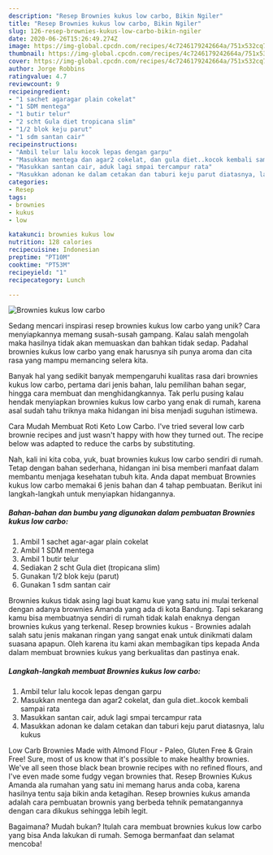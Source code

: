 ```yaml
---
description: "Resep Brownies kukus low carbo, Bikin Ngiler"
title: "Resep Brownies kukus low carbo, Bikin Ngiler"
slug: 126-resep-brownies-kukus-low-carbo-bikin-ngiler
date: 2020-06-26T15:26:49.274Z
image: https://img-global.cpcdn.com/recipes/4c7246179242664a/751x532cq70/brownies-kukus-low-carbo-foto-resep-utama.jpg
thumbnail: https://img-global.cpcdn.com/recipes/4c7246179242664a/751x532cq70/brownies-kukus-low-carbo-foto-resep-utama.jpg
cover: https://img-global.cpcdn.com/recipes/4c7246179242664a/751x532cq70/brownies-kukus-low-carbo-foto-resep-utama.jpg
author: Jorge Robbins
ratingvalue: 4.7
reviewcount: 9
recipeingredient:
- "1 sachet agaragar plain cokelat"
- "1 SDM mentega"
- "1 butir telur"
- "2 scht Gula diet tropicana slim"
- "1/2 blok keju parut"
- "1 sdm santan cair"
recipeinstructions:
- "Ambil telur lalu kocok lepas dengan garpu"
- "Masukkan mentega dan agar2 cokelat, dan gula diet..kocok kembali sampai rata"
- "Masukkan santan cair, aduk lagi smpai tercampur rata"
- "Masukkan adonan ke dalam cetakan dan taburi keju parut diatasnya, lalu kukus"
categories:
- Resep
tags:
- brownies
- kukus
- low

katakunci: brownies kukus low 
nutrition: 128 calories
recipecuisine: Indonesian
preptime: "PT10M"
cooktime: "PT53M"
recipeyield: "1"
recipecategory: Lunch

---
```



![Brownies kukus low carbo](https://img-global.cpcdn.com/recipes/4c7246179242664a/751x532cq70/brownies-kukus-low-carbo-foto-resep-utama.jpg)

Sedang mencari inspirasi resep brownies kukus low carbo yang unik? Cara menyiapkannya memang susah-susah gampang. Kalau salah mengolah maka hasilnya tidak akan memuaskan dan bahkan tidak sedap. Padahal brownies kukus low carbo yang enak harusnya sih punya aroma dan cita rasa yang mampu memancing selera kita.

Banyak hal yang sedikit banyak mempengaruhi kualitas rasa dari brownies kukus low carbo, pertama dari jenis bahan, lalu pemilihan bahan segar, hingga cara membuat dan menghidangkannya. Tak perlu pusing kalau hendak menyiapkan brownies kukus low carbo yang enak di rumah, karena asal sudah tahu triknya maka hidangan ini bisa menjadi suguhan istimewa.

Cara Mudah Membuat Roti Keto Low Carbo. I&#39;ve tried several low carb brownie recipes and just wasn&#39;t happy with how they turned out. The recipe below was adapted to reduce the carbs by substituting.


Nah, kali ini kita coba, yuk, buat brownies kukus low carbo sendiri di rumah. Tetap dengan bahan sederhana, hidangan ini bisa memberi manfaat dalam membantu menjaga kesehatan tubuh kita. Anda dapat membuat Brownies kukus low carbo memakai 6 jenis bahan dan 4 tahap pembuatan. Berikut ini langkah-langkah untuk menyiapkan hidangannya.

<!--inarticleads1-->

##### Bahan-bahan dan bumbu yang digunakan dalam pembuatan Brownies kukus low carbo:

1. Ambil 1 sachet agar-agar plain cokelat
1. Ambil 1 SDM mentega
1. Ambil 1 butir telur
1. Sediakan 2 scht Gula diet (tropicana slim)
1. Gunakan 1/2 blok keju (parut)
1. Gunakan 1 sdm santan cair


Brownies kukus tidak asing lagi buat kamu kue yang satu ini mulai terkenal dengan adanya brownies Amanda yang ada di kota Bandung. Tapi sekarang kamu bisa membuatnya sendiri di rumah tidak kalah enaknya dengan brownies kukus yang terkenal. Resep brownies kukus - Brownies adalah salah satu jenis makanan ringan yang sangat enak untuk dinikmati dalam suasana apapun. Oleh karena itu kami akan membagikan tips kepada Anda dalam membuat brownies kukus yang berkualitas dan pastinya enak. 

<!--inarticleads2-->

##### Langkah-langkah membuat Brownies kukus low carbo:

1. Ambil telur lalu kocok lepas dengan garpu
1. Masukkan mentega dan agar2 cokelat, dan gula diet..kocok kembali sampai rata
1. Masukkan santan cair, aduk lagi smpai tercampur rata
1. Masukkan adonan ke dalam cetakan dan taburi keju parut diatasnya, lalu kukus


Low Carb Brownies Made with Almond Flour - Paleo, Gluten Free &amp; Grain Free! Sure, most of us know that it&#39;s possible to make healthy brownies. We&#39;ve all seen those black bean brownie recipes with no refined flours, and I&#39;ve even made some fudgy vegan brownies that. Resep Brownies Kukus Amanda ala rumahan yang satu ini memang harus anda coba, karena hasilnya tentu saja bikin anda ketagihan. Resep brownies kukus amanda adalah cara pembuatan brownis yang berbeda tehnik pematangannya dengan cara dikukus sehingga lebih legit. 

Bagaimana? Mudah bukan? Itulah cara membuat brownies kukus low carbo yang bisa Anda lakukan di rumah. Semoga bermanfaat dan selamat mencoba!
